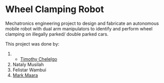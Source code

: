 # Wheel Clamping Robot
Mechatronics engineering project to design and fabricate an autonomous mobile robot with dual arm manipulators to identify and perform wheel clamping on illegally parked/ double parked cars.

This project was done by:
1. - [Timothy Chelelgo](https://www.linkedin.com/in/timothy-chelelgo-49872222b/)
2. Nataly Musilah
3. Felistar Wambui
4. [Mark Maara](inkedin.com/in/mark-maara-42b235153/)
